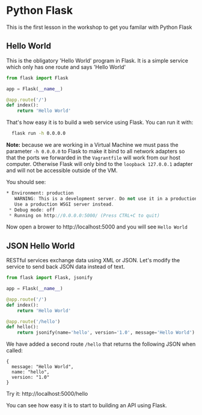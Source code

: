 # Python Flask

This is the first lesson in the workshop to get you familar with Python Flask

## Hello World

This is the obligatory 'Hello World' program in Flask. It is a simple service which only has one route and says 'Hello World'

```python
from flask import Flask

app = Flask(__name__)

@app.route('/')
def index():
    return 'Hello World'
```

That's how easy it is to build a web service using Flask. You can run it with:

```sh
  flask run -h 0.0.0.0
```

**Note:** because we are working in a Virtual Machine we must pass the parameter `-h 0.0.0.0` to Flask to make it bind to all network adapters so that the ports we forwarded in the `Vagrantfile` will work from our host computer. Otherwise Flask will only bind to the `loopback 127.0.0.1` adapter and will not be accessible outside of the VM.

You should see:

```l
* Environment: production
   WARNING: This is a development server. Do not use it in a production deployment.
   Use a production WSGI server instead.
 * Debug mode: off
 * Running on http://0.0.0.0:5000/ (Press CTRL+C to quit)
```

Now open a brower to http://localhost:5000 and you will see `Hello World`

## JSON Hello World

RESTful services exchange data using XML or JSON. Let's modify the service to send back JSON data instead of text.

```python
from flask import Flask, jsonify

app = Flask(__name__)

@app.route('/')
def index():
    return 'Hello World'

@app.route('/hello')
def hello():
    return jsonify(name='hello', version='1.0', message='Hello World')
```

We have added a second route `/hello` that returns the following JSON when called:

```
{
  message: "Hello World",
  name: "hello",
  version: "1.0"
}
```

Try it: http://localhost:5000/hello

You can see how easy it is to start to building an API using Flask.
